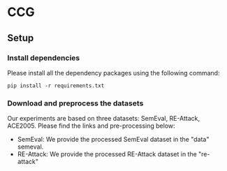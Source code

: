 # CCG

## Setup

### Install dependencies
Please install all the dependency packages using the following command:
```
pip install -r requirements.txt
```
### Download and preprocess the datasets
Our experiments are based on three datasets: SemEval, RE-Attack, ACE2005. Please find the links and pre-processing below:
* SemEval: We provide the processed SemEval dataset in the "data" semeval.
* RE-Attack: We provide the processed RE-Attack dataset in the "re-attack" 
